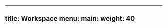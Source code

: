  <!-- Workspace Tab -->
---
title: Workspace
menu:
  main:
    weight: 40
---

<!--add blocks of content here to add more sections to the community page -->